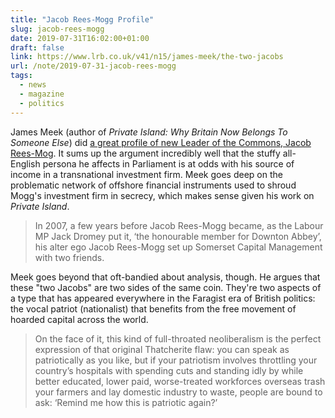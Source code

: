 ```yaml
---
title: "Jacob Rees-Mogg Profile"
slug: jacob-rees-mogg
date: 2019-07-31T16:02:00+01:00
draft: false
link: https://www.lrb.co.uk/v41/n15/james-meek/the-two-jacobs
url: /note/2019-07-31-jacob-rees-mogg
tags:
  - news
  - magazine
  - politics
---
```


James Meek (author of _Private Island: Why Britain Now Belongs To Someone Else_) did [a great profile of new Leader of the Commons, Jacob Rees-Mog](https://www.lrb.co.uk/v41/n15/james-meek/the-two-jacobs). It sums up the argument incredibly well that the stuffy all-English persona he affects in Parliament is at odds with his source of income in a transnational investment firm. Meek goes deep on the problematic network of offshore financial instruments used to shroud Mogg's investment firm in secrecy, which makes sense given his work on _Private Island_.

> In 2007, a few years before Jacob Rees-Mogg became, as the Labour MP Jack Dromey put it, ‘the honourable member for Downton Abbey’, his alter ego Jacob Rees-Mogg set up Somerset Capital Management with two friends.

Meek goes beyond that oft-bandied about analysis, though. He argues that these "two Jacobs" are two sides of the same coin. They're two aspects of a type that has appeared everywhere in the Faragist era of British politics: the vocal patriot (nationalist) that benefits from the free movement of hoarded capital across the world.

> On the face of it, this kind of full-throated neoliberalism is the perfect expression of that original Thatcherite flaw: you can speak as patriotically as you like, but if your patriotism involves throttling your country’s hospitals with spending cuts and standing idly by while better educated, lower paid, worse-treated workforces overseas trash your farmers and lay domestic industry to waste, people are bound to ask: ‘Remind me how this is patriotic again?’

